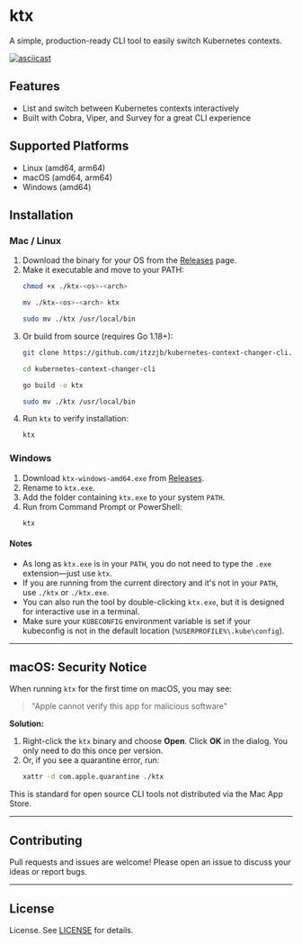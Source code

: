 # ktx

A simple, production-ready CLI tool to easily switch Kubernetes contexts.

[![asciicast](https://asciinema.org/a/paXVNjErQgbuJbFGlXCCboUHh.svg)](https://asciinema.org/a/paXVNjErQgbuJbFGlXCCboUHh)

## Features
- List and switch between Kubernetes contexts interactively
- Built with Cobra, Viper, and Survey for a great CLI experience

## Supported Platforms
- Linux (amd64, arm64)
- macOS (amd64, arm64)
- Windows (amd64)

## Installation

### Mac / Linux
1. Download the binary for your OS from the [Releases](https://github.com/itzzjb/kubernetes-context-changer-cli/releases) page.
2. Make it executable and move to your PATH:
   ```sh
   chmod +x ./ktx-<os>-<arch>
   ```
   ```sh
   mv ./ktx-<os>-<arch> ktx
   ```
   ```sh
   sudo mv ./ktx /usr/local/bin
   ```
3. Or build from source (requires Go 1.18+):
   ```sh
   git clone https://github.com/itzzjb/kubernetes-context-changer-cli.git
   ```
   ```sh
   cd kubernetes-context-changer-cli
   ```
   ```sh
   go build -o ktx
   ```
   ```sh
   sudo mv ./ktx /usr/local/bin
   ```
4. Run `ktx` to verify installation:
   ```sh
   ktx
   ```


### Windows
1. Download `ktx-windows-amd64.exe` from [Releases](https://github.com/itzzjb/kubernetes-context-changer-cli/releases).
2. Rename to `ktx.exe`.
3. Add the folder containing `ktx.exe` to your system `PATH`.
4. Run from Command Prompt or PowerShell:
   ```sh
   ktx
   ```

#### Notes
- As long as `ktx.exe` is in your `PATH`, you do not need to type the `.exe` extension—just use `ktx`.
- If you are running from the current directory and it's not in your `PATH`, use `./ktx` or `./ktx.exe`.
- You can also run the tool by double-clicking `ktx.exe`, but it is designed for interactive use in a terminal.
- Make sure your `KUBECONFIG` environment variable is set if your kubeconfig is not in the default location (`%USERPROFILE%\.kube\config`).

---

## macOS: Security Notice

When running `ktx` for the first time on macOS, you may see:
> "Apple cannot verify this app for malicious software"

**Solution:**
1. Right-click the `ktx` binary and choose **Open**. Click **OK** in the dialog. You only need to do this once per version.
2. Or, if you see a quarantine error, run:
   ```sh
   xattr -d com.apple.quarantine ./ktx
   ```

This is standard for open source CLI tools not distributed via the Mac App Store.

---

## Contributing

Pull requests and issues are welcome! Please open an issue to discuss your ideas or report bugs.

---

## License

License. See [LICENSE](LICENSE) for details.
